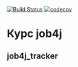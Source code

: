 [![Build Status](https://travis-ci.com/saimon494/job4j_tracker.svg?branch=master)](https://travis-ci.com/saimon494/job4j_tracker)
[![codecov](https://codecov.io/gh/saimon494/job4j_tracker/branch/master/graph/badge.svg?token=914M0JB7LB)](https://codecov.io/gh/saimon494/job4j_tracker)
# Курс job4j
## job4j_tracker